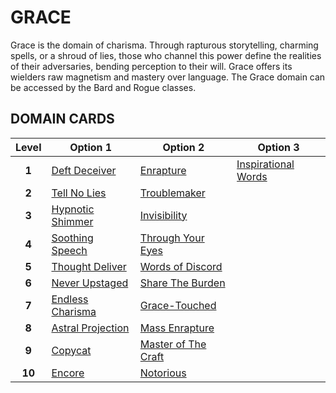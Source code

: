 # GRACE

Grace is the domain of charisma. Through rapturous storytelling, charming spells, or a shroud of lies, those who channel this power define the realities of their adversaries, bending perception to their will. Grace offers its wielders raw magnetism and mastery over language. The Grace domain can be accessed by the Bard and Rogue classes.

## DOMAIN CARDS

| **Level** | **Option 1**                                             | **Option 2**                                                     | **Option 3**                                                 |
| :-------: | -------------------------------------------------------- | ---------------------------------------------------------------- | ------------------------------------------------------------ |
|   **1**   | [Deft Deceiver](../abilities/Deft%20Deceiver.md)         | [Enrapture](../abilities/Enrapture.md)                           | [Inspirational Words](../abilities/Inspirational%20Words.md) |
|   **2**   | [Tell No Lies](../abilities/Tell%20No%20Lies.md)         | [Troublemaker](../abilities/Troublemaker.md)                     |                                                              |
|   **3**   | [Hypnotic Shimmer](../abilities/Hypnotic%20Shimmer.md)   | [Invisibility](../abilities/Invisibility.md)                     |                                                              |
|   **4**   | [Soothing Speech](../abilities/Soothing%20Speech.md)     | [Through Your Eyes](../abilities/Through%20Your%20Eyes.md)       |                                                              |
|   **5**   | [Thought Deliver](../abilities/Thought%20Deliver.md)     | [Words of Discord](../abilities/Words%20of%20Discord.md)         |                                                              |
|   **6**   | [Never Upstaged](../abilities/Never%20Upstaged.md)       | [Share The Burden](../abilities/Share%20the%20Burden.md)         |                                                              |
|   **7**   | [Endless Charisma](../abilities/Endless%20Charisma.md)   | [Grace-Touched](../abilities/Grace-Touched.md)                   |                                                              |
|   **8**   | [Astral Projection](../abilities/Astral%20Projection.md) | [Mass Enrapture](../abilities/Mass%20Enrapture.md)               |                                                              |
|   **9**   | [Copycat](../abilities/Copycat.md)                       | [Master of The Craft](../abilities/Master%20of%20the%20Craft.md) |                                                              |
|  **10**   | [Encore](../abilities/Encore.md)                         | [Notorious](../abilities/Notorious.md)                           |                                                              |
